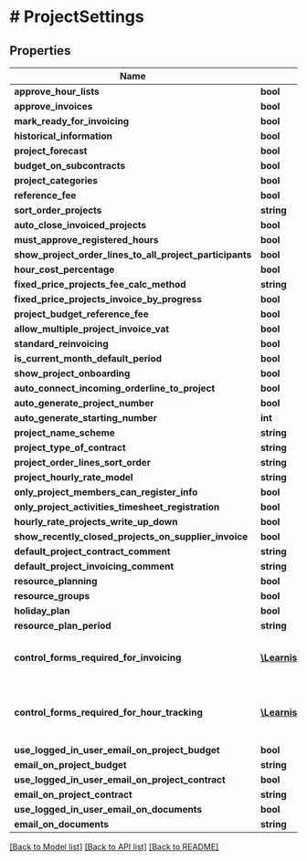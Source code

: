 # # ProjectSettings

## Properties

Name | Type | Description | Notes
------------ | ------------- | ------------- | -------------
**approve_hour_lists** | **bool** |  | [optional]
**approve_invoices** | **bool** |  | [optional]
**mark_ready_for_invoicing** | **bool** |  | [optional]
**historical_information** | **bool** |  | [optional]
**project_forecast** | **bool** |  | [optional]
**budget_on_subcontracts** | **bool** |  | [optional]
**project_categories** | **bool** |  | [optional]
**reference_fee** | **bool** |  | [optional]
**sort_order_projects** | **string** |  | [optional]
**auto_close_invoiced_projects** | **bool** |  | [optional]
**must_approve_registered_hours** | **bool** |  | [optional]
**show_project_order_lines_to_all_project_participants** | **bool** |  | [optional]
**hour_cost_percentage** | **bool** |  | [optional]
**fixed_price_projects_fee_calc_method** | **string** |  | [optional]
**fixed_price_projects_invoice_by_progress** | **bool** |  | [optional]
**project_budget_reference_fee** | **bool** |  | [optional]
**allow_multiple_project_invoice_vat** | **bool** |  | [optional]
**standard_reinvoicing** | **bool** |  | [optional]
**is_current_month_default_period** | **bool** |  | [optional]
**show_project_onboarding** | **bool** |  | [optional]
**auto_connect_incoming_orderline_to_project** | **bool** |  | [optional]
**auto_generate_project_number** | **bool** |  | [optional]
**auto_generate_starting_number** | **int** |  | [optional]
**project_name_scheme** | **string** |  | [optional]
**project_type_of_contract** | **string** |  | [optional]
**project_order_lines_sort_order** | **string** |  | [optional]
**project_hourly_rate_model** | **string** |  | [optional]
**only_project_members_can_register_info** | **bool** |  | [optional]
**only_project_activities_timesheet_registration** | **bool** |  | [optional]
**hourly_rate_projects_write_up_down** | **bool** |  | [optional]
**show_recently_closed_projects_on_supplier_invoice** | **bool** |  | [optional]
**default_project_contract_comment** | **string** |  | [optional]
**default_project_invoicing_comment** | **string** |  | [optional]
**resource_planning** | **bool** |  | [optional]
**resource_groups** | **bool** |  | [optional]
**holiday_plan** | **bool** |  | [optional]
**resource_plan_period** | **string** |  | [optional]
**control_forms_required_for_invoicing** | [**\Learnist\Tripletex\Model\ProjectControlFormType[]**](ProjectControlFormType.md) | Control forms required for invoicing | [optional]
**control_forms_required_for_hour_tracking** | [**\Learnist\Tripletex\Model\ProjectControlFormType[]**](ProjectControlFormType.md) | Control forms required for hour tracking | [optional]
**use_logged_in_user_email_on_project_budget** | **bool** |  | [optional]
**email_on_project_budget** | **string** |  | [optional]
**use_logged_in_user_email_on_project_contract** | **bool** |  | [optional]
**email_on_project_contract** | **string** |  | [optional]
**use_logged_in_user_email_on_documents** | **bool** |  | [optional]
**email_on_documents** | **string** |  | [optional]

[[Back to Model list]](../../README.md#models) [[Back to API list]](../../README.md#endpoints) [[Back to README]](../../README.md)
